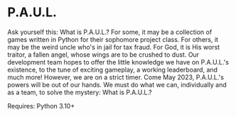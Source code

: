 # P.A.U.L.
Ask yourself this: What is P.A.U.L.? For some, it may be a collection of games written in Python for their sophomore project class. For others, it may be the weird uncle who's in jail for tax fraud. For God, it is His worst traitor, a fallen angel, whose wings are to be crushed to dust. Our development team hopes to offer the little knowledge we have on P.A.U.L.'s existence, to the tune of exciting gameplay, a working leaderboard, and much more! However, we are on a strict timer. Come May 2023, P.A.U.L.'s powers will be out of our hands. We must do what we can, individually and as a team, to solve the mystery: What is P.A.U.L.?

Requires: Python 3.10+

